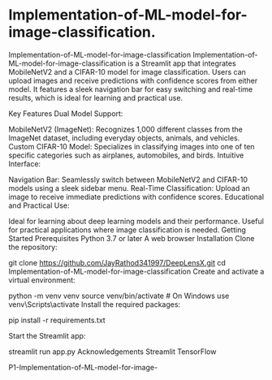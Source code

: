 # Implementation-of-ML-model-for-image-classification.
Implementation-of-ML-model-for-image-classification Implementation-of-ML-model-for-image-classification is a Streamlit app that integrates MobileNetV2 and a CIFAR-10 model for image classification. Users can upload images and receive predictions with confidence scores from either model. It features a sleek navigation bar for easy switching and real-time results, which is ideal for learning and practical use.

Key Features Dual Model Support:

MobileNetV2 (ImageNet): Recognizes 1,000 different classes from the ImageNet dataset, including everyday objects, animals, and vehicles. Custom CIFAR-10 Model: Specializes in classifying images into one of ten specific categories such as airplanes, automobiles, and birds. Intuitive Interface:

Navigation Bar: Seamlessly switch between MobileNetV2 and CIFAR-10 models using a sleek sidebar menu. Real-Time Classification: Upload an image to receive immediate predictions with confidence scores. Educational and Practical Use:

Ideal for learning about deep learning models and their performance. Useful for practical applications where image classification is needed. Getting Started Prerequisites Python 3.7 or later A web browser Installation Clone the repository:

git clone https://github.com/JayRathod341997/DeepLensX.git cd Implementation-of-ML-model-for-image-classification Create and activate a virtual environment:

python -m venv venv source venv/bin/activate # On Windows use venv\Scripts\activate Install the required packages:

pip install -r requirements.txt

Start the Streamlit app:

streamlit run app.py Acknowledgements Streamlit TensorFlow

P1-Implementation-of-ML-model-for-image-

